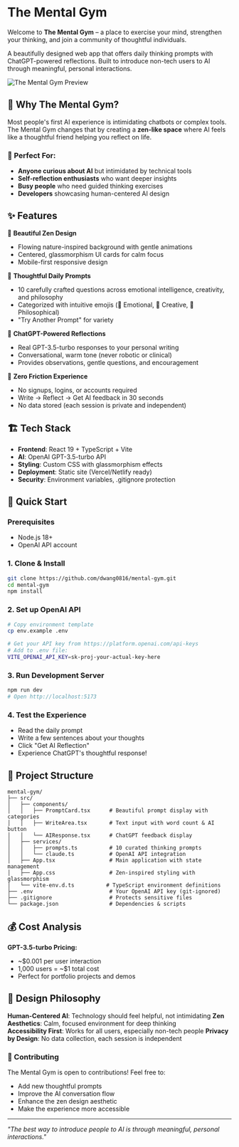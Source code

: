 # The Mental Gym

Welcome to **The Mental Gym** – a place to exercise your mind, strengthen your thinking, and join a community of thoughtful individuals.

A beautifully designed web app that offers daily thinking prompts with ChatGPT-powered reflections. Built to introduce non-tech users to AI through meaningful, personal interactions.

![The Mental Gym Preview](https://via.placeholder.com/800x400/667eea/ffffff?text=The+Mental+Gym)

## 🌟 Why The Mental Gym?

Most people's first AI experience is intimidating chatbots or complex tools. The Mental Gym changes that by creating a **zen-like space** where AI feels like a thoughtful friend helping you reflect on life.

### 🎯 Perfect For:
- **Anyone curious about AI** but intimidated by technical tools
- **Self-reflection enthusiasts** who want deeper insights
- **Busy people** who need guided thinking exercises
- **Developers** showcasing human-centered AI design

## ✨ Features

🎨 **Beautiful Zen Design**
- Flowing nature-inspired background with gentle animations
- Centered, glassmorphism UI cards for calm focus
- Mobile-first responsive design

📝 **Thoughtful Daily Prompts**
- 10 carefully crafted questions across emotional intelligence, creativity, and philosophy
- Categorized with intuitive emojis (💝 Emotional, 🎨 Creative, 🤔 Philosophical)
- "Try Another Prompt" for variety

💬 **ChatGPT-Powered Reflections**
- Real GPT-3.5-turbo responses to your personal writing
- Conversational, warm tone (never robotic or clinical)
- Provides observations, gentle questions, and encouragement

🚀 **Zero Friction Experience**
- No signups, logins, or accounts required
- Write → Reflect → Get AI feedback in 30 seconds
- No data stored (each session is private and independent)

## 🏗️ Tech Stack

- **Frontend**: React 19 + TypeScript + Vite
- **AI**: OpenAI GPT-3.5-turbo API
- **Styling**: Custom CSS with glassmorphism effects
- **Deployment**: Static site (Vercel/Netlify ready)
- **Security**: Environment variables, .gitignore protection

## 🚀 Quick Start

### Prerequisites
- Node.js 18+ 
- OpenAI API account

### 1. Clone & Install
```bash
git clone https://github.com/dwang0816/mental-gym.git
cd mental-gym
npm install
```

### 2. Set up OpenAI API
```bash
# Copy environment template
cp env.example .env

# Get your API key from https://platform.openai.com/api-keys
# Add to .env file:
VITE_OPENAI_API_KEY=sk-proj-your-actual-key-here
```

### 3. Run Development Server
```bash
npm run dev
# Open http://localhost:5173
```

### 4. Test the Experience
- Read the daily prompt
- Write a few sentences about your thoughts
- Click "Get AI Reflection" 
- Experience ChatGPT's thoughtful response!

## 📁 Project Structure

```
mental-gym/
├── src/
│   ├── components/
│   │   ├── PromptCard.tsx      # Beautiful prompt display with categories
│   │   ├── WriteArea.tsx       # Text input with word count & AI button
│   │   └── AIResponse.tsx      # ChatGPT feedback display
│   ├── services/
│   │   ├── prompts.ts          # 10 curated thinking prompts
│   │   └── claude.ts           # OpenAI API integration
│   ├── App.tsx                 # Main application with state management
│   ├── App.css                 # Zen-inspired styling with glassmorphism
│   └── vite-env.d.ts          # TypeScript environment definitions
├── .env                        # Your OpenAI API key (git-ignored)
├── .gitignore                  # Protects sensitive files
└── package.json                # Dependencies & scripts
```


## 💰 Cost Analysis

**GPT-3.5-turbo Pricing:**
- ~$0.001 per user interaction
- 1,000 users = ~$1 total cost
- Perfect for portfolio projects and demos

## 🎨 Design Philosophy

**Human-Centered AI**: Technology should feel helpful, not intimidating
**Zen Aesthetics**: Calm, focused environment for deep thinking  
**Accessibility First**: Works for all users, especially non-tech people
**Privacy by Design**: No data collection, each session is independent


### 🤝 Contributing

The Mental Gym is open to contributions! Feel free to:
- Add new thoughtful prompts
- Improve the AI conversation flow  
- Enhance the zen design aesthetic
- Make the experience more accessible

---

*"The best way to introduce people to AI is through meaningful, personal interactions."*
